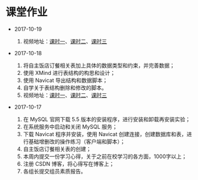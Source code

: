 # 课堂作业

* 2017-10-19
  1. 视频地址：[课时一](http://v.youku.com/v_show/id_XMzA5NTMwNzg3Mg==.html?f=51239862)、[课时二](http://v.youku.com/v_show/id_XMzA5NTMwNzg2NA==.html?f=51239862)、[课时三](http://v.youku.com/v_show/id_XMzA5NTMwNzg4OA==.html?f=51239862)


* 2017-10-18  
  1. 将自主饭店订餐相关表加上具体的数据类型和约束，并完善数据；  
  2. 使用 XMind 进行表结构的构思和设计；  
  3. 使用 Navicat 导出结构和数据脚本；  
  4. 自学关于表结构删除和修改的脚本。  
  5. 视频地址：[课时一](http://v.youku.com/v_show/id_XMzA5MzIzNDI3Ng==.html?f=51239862&o=0)、[课时二](http://v.youku.com/v_show/id_XMzA5MzIzNDM0NA==.html?&f=51239862&o=0&from=y1.2-3.4.2)、[课时三](http://v.youku.com/v_show/id_XMzA5MzI1MDQ1Mg==.html?&f=51239862&o=0&from=y1.2-3.4.1)

* 2017-10-17  
  1. 在 MySQL 官网下载 5.5 版本的安装程序，进行安装和卸载再安装实验；  
  2. 在系统服务中启动和关闭 MySQL 服务；  
  3. 下载 Navicat 程序并安装，使用 Navicat 创建连接，创建数据库和表，进行基础增删改的操作练习（客户端和脚本）；  
  4. 自主饭店订餐相关表的创建；  
  5. 本周内提交一份学习心得，关于之前在校学习的各方面，1000字以上；  
  6. 注册 CSDN 博客，将心得写在博客上；  
  7. 各组长提交组员素质报告。



